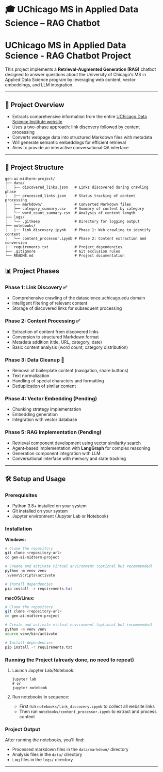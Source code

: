 # 🎓 UChicago MS in Applied Data Science – RAG Chatbot

# UChicago MS in Applied Data Science - RAG Chatbot Project

This project implements a **Retrieval-Augmented Generation (RAG)** chatbot designed to answer questions about the University of Chicago's MS in Applied Data Science program by leveraging web content, vector embeddings, and LLM integration.

---

## 🚀 Project Overview

- Extracts comprehensive information from the entire [UChicago Data Science Institute website](https://datascience.uchicago.edu/)
- Uses a two-phase approach: link discovery followed by content processing
- Converts webpage data into structured Markdown files with metadata
- Will generate semantic embeddings for efficient retrieval
- Aims to provide an interactive conversational QA interface

---

## 📁 Project Structure

```plaintext
gen-ai-midterm-project/
├── data/
│   ├── discovered_links.json   # Links discovered during crawling phase
│   ├── processed_links.json    # Status tracking of content processing
│   ├── markdown/               # Converted Markdown files
│   ├── category_summary.csv    # Summary of content by category
│   └── word_count_summary.csv  # Analysis of content length
├── logs/
│   └── .gitkeep                # Directory for logging output
├── notebooks/
│   ├── link_discovery.ipynb    # Phase 1: Web crawling to identify content
│   └── content_processor.ipynb # Phase 2: Content extraction and conversion
├── requirements.txt            # Project dependencies
├── .gitignore                  # Git exclusion rules
└── README.md                   # Project documentation
```

## 📊 Project Phases

### Phase 1: Link Discovery ✅
- Comprehensive crawling of the datascience.uchicago.edu domain
- Intelligent filtering of relevant content
- Storage of discovered links for subsequent processing

### Phase 2: Content Processing ✅
- Extraction of content from discovered links
- Conversion to structured Markdown format
- Metadata addition (title, URL, category, date)
- Basic content analysis (word count, category distribution)

### Phase 3: Data Cleanup 🔄
- Removal of boilerplate content (navigation, share buttons)
- Text normalization
- Handling of special characters and formatting
- Deduplication of similar content

### Phase 4: Vector Embedding (Pending)
- Chunking strategy implementation
- Embedding generation
- Integration with vector database

### Phase 5: RAG Implementation (Pending)
- Retrieval component development using vector similarity search
- Agent-based implementation with **LangGraph** for complex reasoning
- Generation component integration with LLM
- Conversational interface with memory and state tracking

---

## 🛠️ Setup and Usage

### Prerequisites
- Python 3.8+ installed on your system
- Git installed on your system
- Jupyter environment (Jupyter Lab or Notebook)

### Installation

**Windows:**
```powershell
# Clone the repository
git clone <repository-url>
cd gen-ai-midterm-project

# Create and activate virtual environment (optional but recommended)
python -m venv venv
.\venv\Scripts\activate

# Install dependencies
pip install -r requirements.txt
```

**macOS/Linux:**
```bash
# Clone the repository
git clone <repository-url>
cd gen-ai-midterm-project

# Create and activate virtual environment (optional but recommended)
python -m venv venv
source venv/bin/activate

# Install dependencies
pip install -r requirements.txt
```

### Running the Project (already done, no need to repeat)

1. Launch Jupyter Lab/Notebook:
   ```
   jupyter lab
   # or
   jupyter notebook
   ```

2. Run notebooks in sequence:
   - First run `notebooks/link_discovery.ipynb` to collect all website links
   - Then run `notebooks/content_processor.ipynb` to extract and process content

### Project Output

After running the notebooks, you'll find:
- Processed markdown files in the `data/markdown/` directory
- Analysis files in the `data/` directory
- Log files in the `logs/` directory

---
